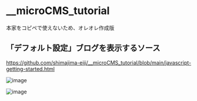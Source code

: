# __microCMS_tutorial
本家をコピペで使えないため、オレオレ作成版

## 「デフォルト設定」ブログを表示するソース
https://github.com/shimajima-eiji/__microCMS_tutorial/blob/main/javascript-getting-started.html

![image](https://user-images.githubusercontent.com/15845907/192785295-742cb1a2-5fe7-4f7a-89c4-5a608d277f40.png)

![image](https://user-images.githubusercontent.com/15845907/192785150-529f2ed2-9091-4b13-a56d-195e7fcb5647.png)

